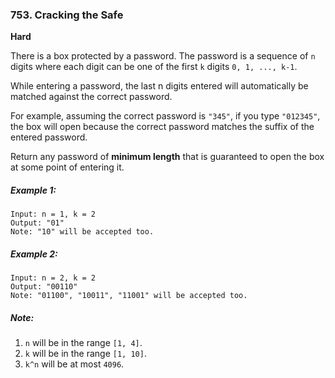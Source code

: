 ### 753. Cracking the Safe
**Hard**

There is a box protected by a password. The password is a sequence of `n` digits where each digit can be one of the first `k` digits `0, 1, ..., k-1`.

While entering a password, the last n digits entered will automatically be matched against the correct password.

For example, assuming the correct password is `"345"`, if you type `"012345"`, the box will open because the correct password matches the suffix of the entered password.

Return any password of **minimum length** that is guaranteed to open the box at some point of entering it.

##### Example 1:
```
Input: n = 1, k = 2
Output: "01"
Note: "10" will be accepted too.
```

##### Example 2:
```
Input: n = 2, k = 2
Output: "00110"
Note: "01100", "10011", "11001" will be accepted too.
```

##### Note:
1. `n` will be in the range `[1, 4]`.
2. `k` will be in the range `[1, 10]`.
3. `k^n` will be at most `4096`.
